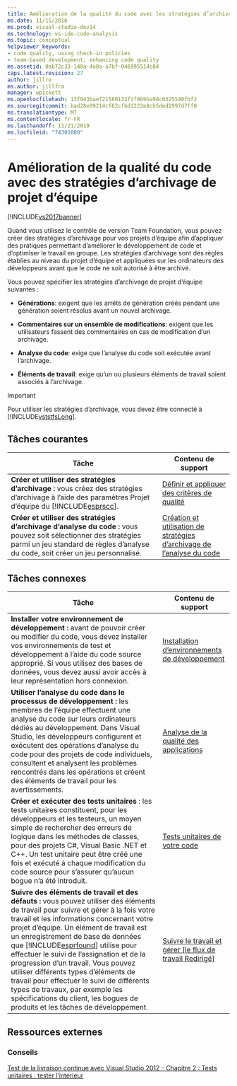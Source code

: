```yaml
---
title: Amélioration de la qualité du code avec les stratégies d’archivage de projet d’équipe | Microsoft Docs
ms.date: 11/15/2016
ms.prod: visual-studio-dev14
ms.technology: vs-ide-code-analysis
ms.topic: conceptual
helpviewer_keywords:
- code quality, using check-in policies
- team-based development, enhancing code quality
ms.assetid: 0ab72c33-148a-4a8a-a7bf-046995514c84
caps.latest.revision: 27
author: jillre
ms.author: jillfra
manager: wpickett
ms.openlocfilehash: 13f943baef21560132f2f9b9ba98c0325540fbf2
ms.sourcegitcommit: bad28e99214cf62cfbd1222e8cb5ded1997d7ff0
ms.translationtype: MT
ms.contentlocale: fr-FR
ms.lasthandoff: 11/21/2019
ms.locfileid: "74301080"
---
```

# <a name="enhancing-code-quality-with-team-project-check-in-policies"></a>Amélioration de la qualité du code avec des stratégies d’archivage de projet d’équipe
[!INCLUDE[vs2017banner](../includes/vs2017banner.md)]

Quand vous utilisez le contrôle de version Team Foundation, vous pouvez créer des stratégies d’archivage pour vos projets d’équipe afin d’appliquer des pratiques permettant d’améliorer le développement de code et d’optimiser le travail en groupe. Les stratégies d’archivage sont des règles établies au niveau du projet d’équipe et appliquées sur les ordinateurs des développeurs avant que le code ne soit autorisé à être archivé.

 Vous pouvez spécifier les stratégies d’archivage de projet d’équipe suivantes :

- **Générations**: exigent que les arrêts de génération créés pendant une génération soient résolus avant un nouvel archivage.

- **Commentaires sur un ensemble de modifications**: exigent que les utilisateurs fassent des commentaires en cas de modification d’un archivage.

- **Analyse du code**: exige que l’analyse du code soit exécutée avant l’archivage.

- **Éléments de travail**: exige qu’un ou plusieurs éléments de travail soient associés à l’archivage.

> [!IMPORTANT]
> Pour utiliser les stratégies d’archivage, vous devez être connecté à [!INCLUDE[vststfsLong](../includes/vststfslong-md.md)].

## <a name="common-tasks"></a>Tâches courantes

|Tâche|Contenu de support|
|----------|------------------------|
|**Créer et utiliser des stratégies d’archivage :** vous créez des stratégies d’archivage à l’aide des paramètres Projet d’équipe du [!INCLUDE[esprscc](../includes/esprscc-md.md)].|[Définir et appliquer des critères de qualité](https://msdn.microsoft.com/library/bdc5666e-6cf0-45b2-a0a1-133c3f61e852)|
|**Créer et utiliser des stratégies d’archivage d’analyse du code :** vous pouvez soit sélectionner des stratégies parmi un jeu standard de règles d’analyse du code, soit créer un jeu personnalisé.|[Création et utilisation de stratégies d’archivage de l’analyse du code](../code-quality/creating-and-using-code-analysis-check-in-policies.md)|

## <a name="related-tasks"></a>Tâches connexes

|Tâche|Contenu de support|
|----------|------------------------|
|**Installer votre environnement de développement :** avant de pouvoir créer ou modifier du code, vous devez installer vos environnements de test et développement à l’aide du code source approprié. Si vous utilisez des bases de données, vous devez aussi avoir accès à leur représentation hors connexion.|[Installation d’environnements de développement](https://msdn.microsoft.com/7b686610-d379-4ca0-9608-73ef0e576e3a)|
|**Utiliser l’analyse du code dans le processus de développement :** les membres de l’équipe effectuent une analyse du code sur leurs ordinateurs dédiés au développement. Dans Visual Studio, les développeurs configurent et exécutent des opérations d’analyse du code pour des projets de code individuels, consultent et analysent les problèmes rencontrés dans les opérations et créent des éléments de travail pour les avertissements.|[Analyse de la qualité des applications](../code-quality/analyzing-application-quality-by-using-code-analysis-tools.md)|
|**Créer et exécuter des tests unitaires** : les tests unitaires constituent, pour les développeurs et les testeurs, un moyen simple de rechercher des erreurs de logique dans les méthodes de classes, pour des projets C#, Visual Basic .NET et C++. Un test unitaire peut être créé une fois et exécuté à chaque modification du code source pour s’assurer qu’aucun bogue n’a été introduit.|[Tests unitaires de votre code](../test/unit-test-your-code.md)|
|**Suivre des éléments de travail et des défauts :** vous pouvez utiliser des éléments de travail pour suivre et gérer à la fois votre travail et les informations concernant votre projet d’équipe. Un élément de travail est un enregistrement de base de données que [!INCLUDE[esprfound](../includes/esprfound-md.md)] utilise pour effectuer le suivi de l’assignation et de la progression d’un travail. Vous pouvez utiliser différents types d’éléments de travail pour effectuer le suivi de différents types de travaux, par exemple les spécifications du client, les bogues de produits et les tâches de développement.|[Suivre le travail et gérer &#91;le flux de travail Redirigé&#93;](https://msdn.microsoft.com/d2d8637d-0ef8-4ca3-874e-a04713344032)|

## <a name="external-resources"></a>Ressources externes

### <a name="guidance"></a>Conseils
 [Test de la livraison continue avec Visual Studio 2012 - Chapitre 2 : Tests unitaires : tester l’intérieur](https://go.microsoft.com/fwlink/?LinkID=255188)
